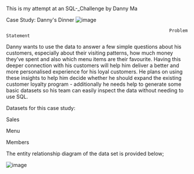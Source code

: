This is my attempt at an SQL-_Challenge by Danny Ma



Case Study: Danny's Dinner
![image](https://github.com/DebolaOkuns/SQL-_Challenge/assets/166569108/7603a936-5ab0-4327-96fb-3e9182f2f15a)



                                                                  Problem Statement




Danny wants to use the data to answer a few simple questions about his customers, especially about their visiting patterns, how much money they’ve spent and also which menu items are their favourite. Having this deeper connection with his customers will help him deliver a better and more personalised experience for his loyal customers.
He plans on using these insights to help him decide whether he should expand the existing customer loyalty program - additionally he needs help to generate some basic datasets so his team can easily inspect the data without needing to use SQL.


Datasets for this case study:


Sales

Menu

Members

The entity relationship diagram of the data set is provided below;



![image](https://github.com/DebolaOkuns/SQL-_Challenge/assets/166569108/2ee03c12-7a55-4712-83ba-767057fb3477)




